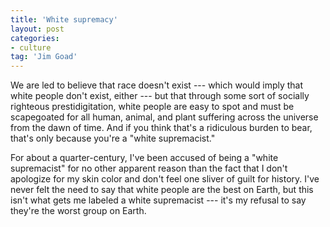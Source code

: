 ```yaml
---
title: 'White supremacy'
layout: post
categories:
- culture
tag: 'Jim Goad'
---
```


We are led to believe that race doesn't exist --- which would imply that white people don't exist, either --- but that through some sort of socially righteous prestidigitation, white people are easy to spot and must be scapegoated for all human, animal, and plant suffering across the universe from the dawn of time. And if you think that's a ridiculous burden to bear, that's only because you're a "white supremacist."

For about a quarter-century, I've been accused of being a "white supremacist" for no other apparent reason than the fact that I don't apologize for my skin color and don't feel one sliver of guilt for history. I've never felt the need to say that white people are the best on Earth, but this isn't what gets me labeled a white supremacist --- it's my refusal to say they're the worst group on Earth.
